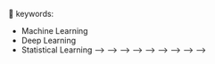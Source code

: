 👋 keywords: 
- Machine Learning
- Deep Learning
- Statistical Learning
-->
-->
-->
-->
-->
-->
-->
-->
-->
